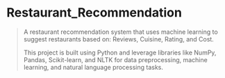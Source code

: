 # Restaurant_Recommendation
> A restaurant recommendation system that uses machine learning to suggest restaurants based on:
> Reviews,
> Cuisine,
> Rating, and
> Cost.
> 
> This project is built using Python and leverage libraries like NumPy, Pandas, Scikit-learn, and NLTK for data preprocessing, machine learning, and natural language processing tasks.
